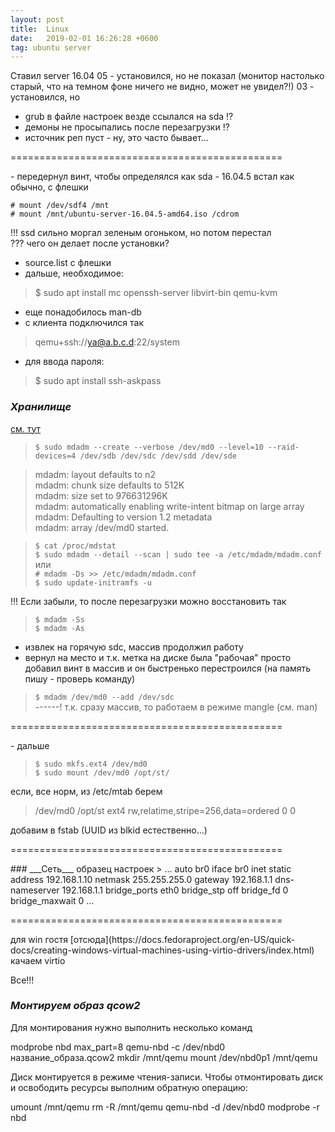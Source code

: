 ```yaml
---
layout: post
title:  Linux
date:   2019-02-01 16:26:28 +0600
tag: ubuntu server
---
```


Ставил server 16.04
05 - установился, но не показал (монитор настолько старый, что на темном фоне ничего не видно, может не увидел?!)
03 - установился, но
- grub в файле настроек везде ссылался на sda !?
- демоны не просыпались после перезагрузки !?
- источник реп пуст - ну, это часто бывает...

<p>===============================================</p>
- передернул винт, чтобы определялся как sda
- 16.04.5 встал как обычно, с флешки

	# mount /dev/sdf4 /mnt  
	# mount /mnt/ubuntu-server-16.04.5-amd64.iso /cdrom
	
!!! ssd сильно моргал зеленым огоньком, но потом перестал  
??? чего он делает после установки?  

- source.list с флешки  
- дальше, необходимое:
> $ sudo apt install mc openssh-server libvirt-bin qemu-kvm

- еще понадобилось man-db  
- с клиента подключился так
>qemu+ssh://ya@a.b.c.d:22/system  
- для ввода пароля:
>$ sudo apt install ssh-askpass

### ___Хранилище___
[см. тут](https://www.8host.com/blog/sozdanie-raid-massivov-s-pomoshhyu-mdadm-v-ubuntu-16-04/)
>`$ sudo mdadm --create --verbose /dev/md0 --level=10 --raid-devices=4 /dev/sdb /dev/sdc /dev/sdd /dev/sde`  

>mdadm: layout defaults to n2  
>mdadm: chunk size defaults to 512K  
>mdadm: size set to 976631296K  
>mdadm: automatically enabling write-intent bitmap on large array  
>mdadm: Defaulting to version 1.2 metadata  
>mdadm: array /dev/md0 started.

>`$ cat /proc/mdstat`  
>`$ sudo mdadm --detail --scan | sudo tee -a /etc/mdadm/mdadm.conf`  
или  
>`# mdadm -Ds >> /etc/mdadm/mdadm.conf`  
>`$ sudo update-initramfs -u`

!!! Если забыли, то после перезагрузки можно восстановить так

>`$ mdadm -Ss`  
>`$ mdadm -As`

- извлек на горячую sdc, массив продолжил работу
- вернул на место и т.к. метка на диске была "рабочая"
просто добавил винт в массив и он быстренько перестроился
(на память пишу - проверь команду)

>`$ mdadm /dev/md0 --add /dev/sdc`  
------! т.к. сразу массив, то работаем в режиме mangle (см. man)
<p>===============================================</p>
- дальше

>`$ sudo mkfs.ext4 /dev/md0`  
>`$ sudo mount /dev/md0 /opt/st/`

если, все норм, из /etc/mtab берем
>/dev/md0 /opt/st ext4 rw,relatime,stripe=256,data=ordered 0 0

добавим в fstab (UUID из blkid естественно...)

<p>===============================================</p>
### ___Сеть___
образец настроек
>
...  
auto br0  
iface br0 inet static  
	address 192.168.1.10  
	netmask 255.255.255.0  
	gateway 192.168.1.1  
	dns-nameserver 192.168.1.1  
	bridge_ports eth0  
	bridge_stp off  
	bridge_fd 0  
	bridge_maxwait 0  
...
<p>===============================================</p>
для win гостя [отсюда](https://docs.fedoraproject.org/en-US/quick-docs/creating-windows-virtual-machines-using-virtio-drivers/index.html) качаем virtio

Все!!!

### ___Монтируем образ qcow2___

Для монтирования нужно выполнить несколько команд
	
modprobe nbd max_part=8
qemu-nbd -c /dev/nbd0 название_образа.qcow2
mkdir /mnt/qemu
mount /dev/nbd0p1 /mnt/qemu

Диск монтируется в режиме чтения-записи. Чтобы отмонтировать диск и освободить ресурсы выполним обратную операцию:
	
umount /mnt/qemu
rm -R /mnt/qemu
qemu-nbd -d /dev/nbd0
modprobe -r nbd

